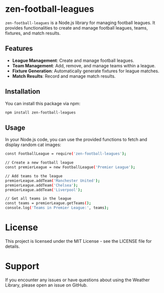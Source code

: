 # zen-football-leagues

`zen-football-leagues` is a Node.js library for managing football leagues. It provides functionalities to create and manage football leagues, teams, fixtures, and match results.

## Features

- **League Management**: Create and manage football leagues.
- **Team Management**: Add, remove, and manage teams within a league.
- **Fixture Generation**: Automatically generate fixtures for league matches.
- **Match Results**: Record and manage match results.


## Installation

You can install this package via npm:

```bash
npm install zen-football-leagues
```

## Usage
In your Node.js code, you can use the provided functions to fetch and display random cat images:

```bash
const FootballLeague = require('zen-football-leagues');

// Create a new football league
const premierLeague = new FootballLeague('Premier League');

// Add teams to the league
premierLeague.addTeam('Manchester United');
premierLeague.addTeam('Chelsea');
premierLeague.addTeam('Liverpool');

// Get all teams in the league
const teams = premierLeague.getTeams();
console.log('Teams in Premier League:', teams);
```

# License
This project is licensed under the MIT License - see the LICENSE file for details.

# Support
If you encounter any issues or have questions about using the Weather Library, please open an issue on GitHub.
